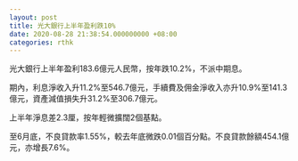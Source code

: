 ```yaml
---
layout: post
title: 光大銀行上半年盈利跌10%
date: 2020-08-28 21:38:54.000000000 +08:00
categories: rthk
---
```


光大銀行上半年盈利183.6億元人民幣，按年跌10.2%，不派中期息。

期內，利息淨收入升11.2%至546.7億元，手續費及佣金淨收入亦升10.9%至141.3億元，資產減值損失升31.2%至306.7億元。

上半年淨息差2.3厘，按年輕微擴闊2個基點。

至6月底，不良貸款率1.55%，較去年底微跌0.01個百分點。不良貸款餘額454.1億元，亦增長7.6%。

